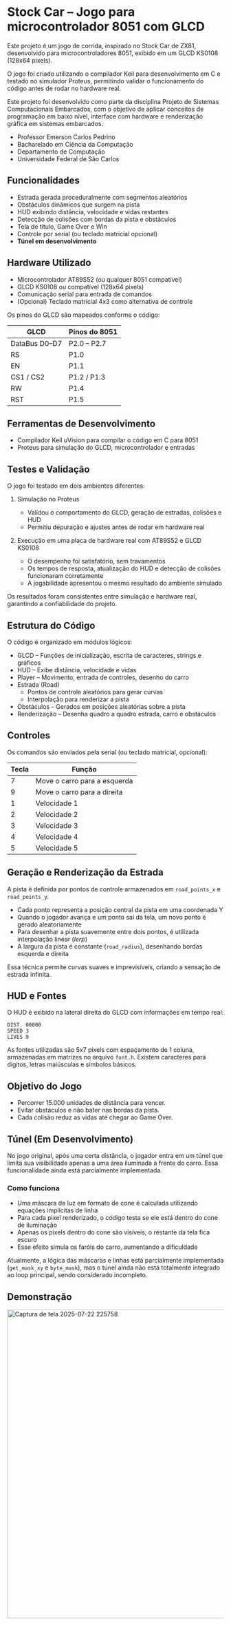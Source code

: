 # Stock Car – Jogo para microcontrolador 8051 com GLCD

Este projeto é um jogo de corrida, inspirado no Stock Car de ZX81, desenvolvido para microcontroladores 8051, exibido em um GLCD KS0108 (128x64 pixels).

O jogo foi criado utilizando o compilador Keil para desenvolvimento em C e testado no simulador Proteus, permitindo validar o funcionamento do código antes de rodar no hardware real.

Este projeto foi desenvolvido como parte da disciplina Projeto de Sistemas Computacionais Embarcados, com o objetivo de aplicar conceitos de programação em baixo nível, interface com hardware e renderização gráfica em sistemas embarcados.  

- Professor Emerson Carlos Pedrino  
- Bacharelado em Ciência da Computação
- Departamento de Computação
- Universidade Federal de São Carlos

## Funcionalidades

- Estrada gerada proceduralmente com segmentos aleatórios
- Obstáculos dinâmicos que surgem na pista
- HUD exibindo distância, velocidade e vidas restantes
- Detecção de colisões com bordas da pista e obstáculos
- Tela de título, Game Over e Win
- Controle por serial (ou teclado matricial opcional)
- **Túnel em desenvolvimento**

## Hardware Utilizado
- Microcontrolador AT89S52 (ou qualquer 8051 compatível)
- GLCD KS0108 ou compatível (128x64 pixels)
- Comunicação serial para entrada de comandos
- (Opcional) Teclado matricial 4x3 como alternativa de controle

Os pinos do GLCD são mapeados conforme o código:

| GLCD              | Pinos do 8051 |
|-------------------|---------------|
| DataBus D0–D7 | P2.0 – P2.7   |
| RS            | P1.0          |
| EN            | P1.1          |
| CS1 / CS2     | P1.2 / P1.3   |
| RW            | P1.4          |
| RST           | P1.5          |

## Ferramentas de Desenvolvimento
- Compilador Keil uVision para compilar o código em C para 8051
- Proteus para simulação do GLCD, microcontrolador e entradas

## Testes e Validação

O jogo foi testado em dois ambientes diferentes:

1. Simulação no Proteus  
   - Validou o comportamento do GLCD, geração de estradas, colisões e HUD  
   - Permitiu depuração e ajustes antes de rodar em hardware real  

2. Execução em uma placa de hardware real com AT89S52 e GLCD KS0108  
   - O desempenho foi satisfatório, sem travamentos  
   - Os tempos de resposta, atualização do HUD e detecção de colisões funcionaram corretamente  
   - A jogabilidade apresentou o mesmo resultado do ambiente simulado  

Os resultados foram consistentes entre simulação e hardware real, garantindo a confiabilidade do projeto.

## Estrutura do Código

O código é organizado em módulos lógicos:
- GLCD – Funções de inicialização, escrita de caracteres, strings e gráficos
- HUD – Exibe distância, velocidade e vidas
- Player – Movimento, entrada de controles, desenho do carro
- Estrada (Road)
    - Pontos de controle aleatórios para gerar curvas
    - Interpolação para renderizar a pista
- Obstáculos – Gerados em posições aleatórias sobre a pista
- Renderização – Desenha quadro a quadro estrada, carro e obstáculos

## Controles

Os comandos são enviados pela serial (ou teclado matricial, opcional):

| Tecla | Função |
|-------|--------|
| 7 | Move o carro para a esquerda |
| 9 | Move o carro para a direita |
| 1 | Velocidade 1 |
| 2 | Velocidade 2 |
| 3 | Velocidade 3 |
| 4 | Velocidade 4 |
| 5 | Velocidade 5 |

## Geração e Renderização da Estrada

A pista é definida por pontos de controle armazenados em `road_points_x` e `road_points_y`.

- Cada ponto representa a posição central da pista em uma coordenada Y  
- Quando o jogador avança e um ponto sai da tela, um novo ponto é gerado aleatoriamente  
- Para desenhar a pista suavemente entre dois pontos, é utilizada interpolação linear (*lerp*)  
- A largura da pista é constante (`road_radius`), desenhando bordas esquerda e direita  

Essa técnica permite curvas suaves e imprevisíveis, criando a sensação de estrada infinita.

## HUD e Fontes

O HUD é exibido na lateral direita do GLCD com informações em tempo real:

```
DIST. 00000
SPEED 3
LIVES 9
```

As fontes utilizadas são 5x7 pixels com espaçamento de 1 coluna, armazenadas em matrizes no arquivo `font.h`.
Existem caracteres para dígitos, letras maiúsculas e símbolos básicos.

## Objetivo do Jogo
- Percorrer 15.000 unidades de distância para vencer.
- Evitar obstáculos e não bater nas bordas da pista.
- Cada colisão reduz as vidas até chegar ao Game Over.

## Túnel (Em Desenvolvimento)

No jogo original, após uma certa distância, o jogador entra em um túnel que limita sua visibilidade apenas a uma área iluminada à frente do carro. Essa funcionalidade ainda está parcialmente implementada.

### Como funciona

- Uma máscara de luz em formato de cone é calculada utilizando equações implícitas de linha 
- Para cada pixel renderizado, o código testa se ele está dentro do cone de iluminação
- Apenas os pixels dentro do cone são visíveis; o restante da tela fica escuro
- Esse efeito simula os faróis do carro, aumentando a dificuldade

Atualmente, a lógica das máscaras e linhas está parcialmente implementada (`get_mask_xy` e `byte_mask`), mas o túnel ainda não está totalmente integrado ao loop principal, sendo considerado incompleto.

## Demonstração
<img width="1507" height="717" alt="Captura de tela 2025-07-22 225758" src="https://github.com/user-attachments/assets/103470f0-b93e-4a34-8691-2a5d218b5941" />
